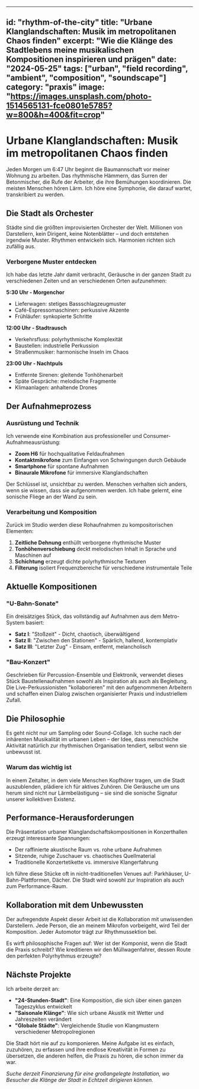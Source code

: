 
---
id: "rhythm-of-the-city"
title: "Urbane Klanglandschaften: Musik im metropolitanen Chaos finden"
excerpt: "Wie die Klänge des Stadtlebens meine musikalischen Kompositionen inspirieren und prägen"
date: "2024-05-25"
tags: ["urban", "field recording", "ambient", "composition", "soundscape"]
category: "praxis"
image: "https://images.unsplash.com/photo-1514565131-fce0801e5785?w=800&h=400&fit=crop"
---

# Urbane Klanglandschaften: Musik im metropolitanen Chaos finden

Jeden Morgen um 6:47 Uhr beginnt die Baumannschaft vor meiner Wohnung zu arbeiten. Das rhythmische Hämmern, das Surren der Betonmischer, die Rufe der Arbeiter, die ihre Bemühungen koordinieren. Die meisten Menschen hören Lärm. Ich höre eine Symphonie, die darauf wartet, transkribiert zu werden.

## Die Stadt als Orchester

Städte sind die größten improvisierten Orchester der Welt. Millionen von Darstellern, kein Dirigent, keine Notenblätter – und doch entstehen irgendwie Muster. Rhythmen entwickeln sich. Harmonien richten sich zufällig aus.

### Verborgene Muster entdecken

Ich habe das letzte Jahr damit verbracht, Geräusche in der ganzen Stadt zu verschiedenen Zeiten und an verschiedenen Orten aufzunehmen:

**5:30 Uhr - Morgenchor**
- Lieferwagen: stetiges Bassschlagzeugmuster
- Café-Espressomaschinen: perkussive Akzente
- Frühläufer: synkopierte Schritte

**12:00 Uhr - Stadtrausch**
- Verkehrsfluss: polyrhythmische Komplexität
- Baustellen: industrielle Perkussion
- Straßenmusiker: harmonische Inseln im Chaos

**23:00 Uhr - Nachtpuls**
- Entfernte Sirenen: gleitende Tonhöhenarbeit
- Späte Gespräche: melodische Fragmente
- Klimaanlagen: anhaltende Drones

## Der Aufnahmeprozess

### Ausrüstung und Technik

Ich verwende eine Kombination aus professioneller und Consumer-Aufnahmeausrüstung:
- **Zoom H6** für hochqualitative Feldaufnahmen
- **Kontaktmikrofone** zum Einfangen von Schwingungen durch Gebäude
- **Smartphone** für spontane Aufnahmen
- **Binaurale Mikrofone** für immersive Klanglandschaften

Der Schlüssel ist, unsichtbar zu werden. Menschen verhalten sich anders, wenn sie wissen, dass sie aufgenommen werden. Ich habe gelernt, eine sonische Fliege an der Wand zu sein.

### Verarbeitung und Komposition

Zurück im Studio werden diese Rohaufnahmen zu kompositorischen Elementen:

1. **Zeitliche Dehnung** enthüllt verborgene rhythmische Muster
2. **Tonhöhenverschiebung** deckt melodischen Inhalt in Sprache und Maschinen auf
3. **Schichtung** erzeugt dichte polyrhythmische Texturen
4. **Filterung** isoliert Frequenzbereiche für verschiedene instrumentale Teile

## Aktuelle Kompositionen

### "U-Bahn-Sonate"
Ein dreisätziges Stück, das vollständig auf Aufnahmen aus dem Metro-System basiert:
- **Satz I**: "Stoßzeit" - Dicht, chaotisch, überwältigend
- **Satz II**: "Zwischen den Stationen" - Spärlich, hallend, kontemplativ
- **Satz III**: "Letzter Zug" - Einsam, entfernt, melancholisch

### "Bau-Konzert"
Geschrieben für Percussion-Ensemble und Elektronik, verwendet dieses Stück Baustellenaufnahmen sowohl als Inspiration als auch als Begleitung. Die Live-Perkussionisten "kollaborieren" mit den aufgenommenen Arbeitern und schaffen einen Dialog zwischen organisierter Praxis und industriellem Zufall.

## Die Philosophie

Es geht nicht nur um Sampling oder Sound-Collage. Ich suche nach der inhärenten Musikalität im urbanen Leben – der Idee, dass menschliche Aktivität natürlich zur rhythmischen Organisation tendiert, selbst wenn sie unbewusst ist.

### Warum das wichtig ist

In einem Zeitalter, in dem viele Menschen Kopfhörer tragen, um die Stadt auszublenden, plädiere ich für aktives Zuhören. Die Geräusche um uns herum sind nicht nur Lärmbelästigung – sie sind die sonische Signatur unserer kollektiven Existenz.

## Performance-Herausforderungen

Die Präsentation urbaner Klanglandschaftskompositionen in Konzerthallen erzeugt interessante Spannungen:

- Der raffinierte akustische Raum vs. rohe urbane Aufnahmen
- Sitzende, ruhige Zuschauer vs. chaotisches Quellmaterial
- Traditionelle Konzertetikette vs. immersive Klangerfahrung

Ich führe diese Stücke oft in nicht-traditionellen Venues auf: Parkhäuser, U-Bahn-Plattformen, Dächer. Die Stadt wird sowohl zur Inspiration als auch zum Performance-Raum.

## Kollaboration mit dem Unbewussten

Der aufregendste Aspekt dieser Arbeit ist die Kollaboration mit unwissenden Darstellern. Jede Person, die an meinem Mikrofon vorbeigeht, wird Teil der Komposition. Jeder Automotor trägt zur Rhythmussektion bei.

Es wirft philosophische Fragen auf: Wer ist der Komponist, wenn die Stadt die Praxis schreibt? Wie kreditieren wir den Müllwagenfahrer, dessen Route den perfekten Polyrhythmus erzeugte?

## Nächste Projekte

Ich arbeite derzeit an:
- **"24-Stunden-Stadt"**: Eine Komposition, die sich über einen ganzen Tageszyklus entwickelt
- **"Saisonale Klänge"**: Wie sich urbane Akustik mit Wetter und Jahreszeiten verändert
- **"Globale Städte"**: Vergleichende Studie von Klangmustern verschiedener Metropolregionen

Die Stadt hört nie auf zu komponieren. Meine Aufgabe ist es einfach, zuzuhören, zu erfassen und ihre endlose Kreativität in Formen zu übersetzen, die anderen helfen, die Praxis zu hören, die schon immer da war.

*Suche derzeit Finanzierung für eine großangelegte Installation, wo Besucher die Klänge der Stadt in Echtzeit dirigieren können.*
